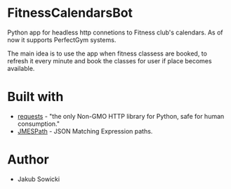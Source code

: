 # FitnessCalendarsBot
Python app for headless http connetions to Fitness club's calendars. As of now it supports PerfectGym systems. 

The main idea is to use the app when fitness classess are booked, to refresh it every minute and book the classes for user if place becomes available.

# Built with
+ [requests](http://docs.python-requests.org/en/master/) - "the only Non-GMO HTTP library for Python, safe for human consumption."
+ [JMESPath](https://jmespath.readthedocs.io) - JSON Matching Expression paths.

# Author
+ Jakub Sowicki
